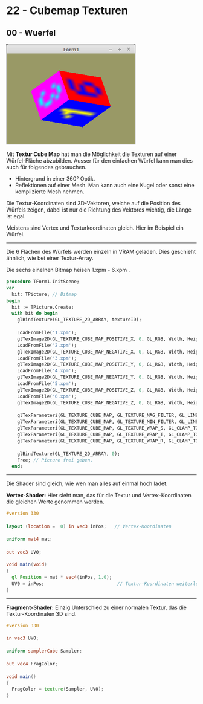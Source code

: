 # 22 - Cubemap Texturen
## 00 - Wuerfel

![image.png](image.png)

Mit **Textur Cube Map** hat man die Möglichkeit die Texturen auf einer Würfel-Fläche abzubilden.
Ausser für den einfachen Würfel kann man dies auch für folgendes gebrauchen.
* Hintergrund in einer 360° Optik.
* Reflektionen auf einer Mesh.
Man kann auch eine Kugel oder sonst eine komplizierte Mesh nehmen.

Die Textur-Koordinaten sind 3D-Vektoren, welche auf die Position des Würfels zeigen,
dabei ist nur die Richtung des Vektores wichtig, die Länge ist egal.

Meistens sind Vertex und Texturkoordinaten gleich. Hier im Beispiel ein Würfel.

---
Die 6 Flächen des Würfels werden einzeln in VRAM geladen.
Dies geschieht ähnlich, wie bei einer Textur-Array.

Die sechs einelnen Bitmap heisen 1.xpm - 6.xpm .

```pascal
procedure TForm1.InitScene;
var
  bit: TPicture; // Bitmap
begin
  bit := TPicture.Create;
  with bit do begin
    glBindTexture(GL_TEXTURE_2D_ARRAY, textureID);

    LoadFromFile('1.xpm');
    glTexImage2D(GL_TEXTURE_CUBE_MAP_POSITIVE_X, 0, GL_RGB, Width, Height, 0, GL_BGR, GL_UNSIGNED_BYTE, Bitmap.RawImage.Data);
    LoadFromFile('2.xpm');
    glTexImage2D(GL_TEXTURE_CUBE_MAP_NEGATIVE_X, 0, GL_RGB, Width, Height, 0, GL_BGR, GL_UNSIGNED_BYTE, Bitmap.RawImage.Data);
    LoadFromFile('3.xpm');
    glTexImage2D(GL_TEXTURE_CUBE_MAP_POSITIVE_Y, 0, GL_RGB, Width, Height, 0, GL_BGR, GL_UNSIGNED_BYTE, Bitmap.RawImage.Data);
    LoadFromFile('4.xpm');
    glTexImage2D(GL_TEXTURE_CUBE_MAP_NEGATIVE_Y, 0, GL_RGB, Width, Height, 0, GL_BGR, GL_UNSIGNED_BYTE, Bitmap.RawImage.Data);
    LoadFromFile('5.xpm');
    glTexImage2D(GL_TEXTURE_CUBE_MAP_POSITIVE_Z, 0, GL_RGB, Width, Height, 0, GL_BGR, GL_UNSIGNED_BYTE, Bitmap.RawImage.Data);
    LoadFromFile('6.xpm');
    glTexImage2D(GL_TEXTURE_CUBE_MAP_NEGATIVE_Z, 0, GL_RGB, Width, Height, 0, GL_BGR, GL_UNSIGNED_BYTE, Bitmap.RawImage.Data);

    glTexParameteri(GL_TEXTURE_CUBE_MAP, GL_TEXTURE_MAG_FILTER, GL_LINEAR);
    glTexParameteri(GL_TEXTURE_CUBE_MAP, GL_TEXTURE_MIN_FILTER, GL_LINEAR);
    glTexParameteri(GL_TEXTURE_CUBE_MAP, GL_TEXTURE_WRAP_S, GL_CLAMP_TO_EDGE);
    glTexParameteri(GL_TEXTURE_CUBE_MAP, GL_TEXTURE_WRAP_T, GL_CLAMP_TO_EDGE);
    glTexParameteri(GL_TEXTURE_CUBE_MAP, GL_TEXTURE_WRAP_R, GL_CLAMP_TO_EDGE);

    glBindTexture(GL_TEXTURE_2D_ARRAY, 0);
    Free; // Picture frei geben.
  end;
```


---
Die Shader sind gleich, wie wen man alles auf einmal hoch ladet.

**Vertex-Shader:**
Hier sieht man, das für die Textur und Vertex-Koordinaten die gleichen Werte genommen werden.

```glsl
#version 330

layout (location =  0) in vec3 inPos;   // Vertex-Koordinaten

uniform mat4 mat;

out vec3 UV0;

void main(void)
{
  gl_Position = mat * vec4(inPos, 1.0);
  UV0 = inPos;                           // Textur-Koordinaten weiterleiten.
}

```


---
**Fragment-Shader:**
Einzig Unterschied zu einer normalen Textur, das die Textur-Koordinaten 3D sind.

```glsl
#version 330

in vec3 UV0;

uniform samplerCube Sampler;

out vec4 FragColor;

void main()
{
  FragColor = texture(Sampler, UV0);
}

```


